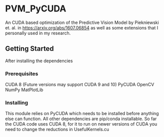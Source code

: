 # PVM_PyCUDA

An CUDA based optimization of the Predictive Vision Model by Piekniewski et. al. in https://arxiv.org/abs/1607.06854 as well as some extensions that I personally used in my research.

## Getting Started

After installing the dependencies 

### Prerequisites

CUDA 8 (Future versions may support CUDA 9 and 10) 
PyCUDA
OpenCV
NumPy
MatPlotLib

### Installing

This module relies on PyCUDA which needs to be installed before anything else can function. All other dependencies are pip/conda installable. So far the CUDA code uses CUDA 8, for it to run on newer versions of CUDA you need to change the reductions in UsefulKernels.cu
